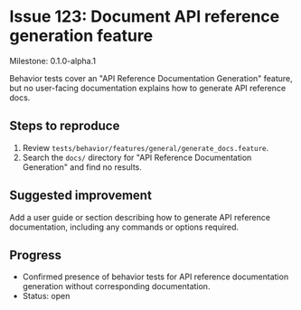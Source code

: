 # Issue 123: Document API reference generation feature

Milestone: 0.1.0-alpha.1

Behavior tests cover an "API Reference Documentation Generation" feature, but no user-facing documentation explains how to generate API reference docs.

## Steps to reproduce
1. Review `tests/behavior/features/general/generate_docs.feature`.
2. Search the `docs/` directory for "API Reference Documentation Generation" and find no results.

## Suggested improvement
Add a user guide or section describing how to generate API reference documentation, including any commands or options required.

## Progress
- Confirmed presence of behavior tests for API reference documentation generation without corresponding documentation.
- Status: open
